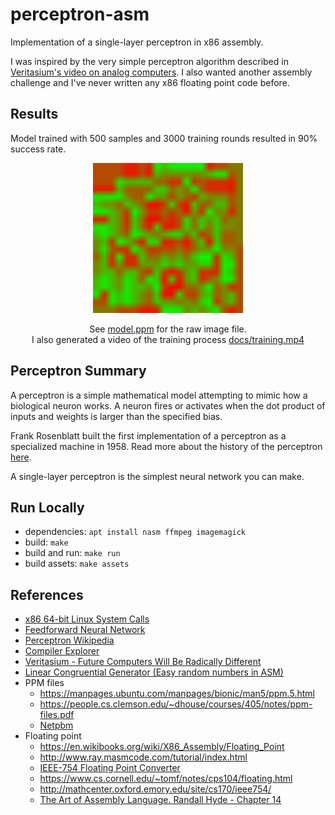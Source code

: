 # perceptron-asm

Implementation of a single-layer perceptron in x86 assembly.

I was inspired by the very simple perceptron algorithm described in [Veritasium's video on analog computers](https://youtu.be/GVsUOuSjvcg?t=221).
I also wanted another assembly challenge and I've never written any x86 floating point code before.

## Results

Model trained with 500 samples and 3000 training rounds resulted in 90% success rate.

<div align="center">
  <img style="width:240px; height:240px" src="docs/model.png"/>
  <p>
    See <a href="model.ppm">model.ppm</a> for the raw image file.
    <br>I also generated a video of the training process <a href="docs/training.mp4">docs/training.mp4</a>
  </p>
</div>

## Perceptron Summary

A perceptron is a simple mathematical model attempting to mimic how a biological neuron works.
A neuron fires or activates when the dot product of inputs and weights is larger than the specified bias.

Frank Rosenblatt built the first implementation of a perceptron as a specialized machine in 1958.
Read more about the history of the perceptron [here](https://en.wikipedia.org/wiki/Perceptron#History).

A single-layer perceptron is the simplest neural network you can make.

## Run Locally

- dependencies: `apt install nasm ffmpeg imagemagick`
- build: `make`
- build and run: `make run`
- build assets: `make assets`

## References

- [x86 64-bit Linux System Calls](https://blog.rchapman.org/posts/Linux_System_Call_Table_for_x86_64/)
- [Feedforward Neural Network](https://en.wikipedia.org/wiki/Feedforward_neural_network)
- [Perceptron Wikipedia](https://en.wikipedia.org/wiki/Perceptron)
- [Compiler Explorer](https://godbolt.org/)
- [Veritasium - Future Computers Will Be Radically Different](https://www.youtube.com/watch?v=GVsUOuSjvcg)
- [Linear Congruential Generator (Easy random numbers in ASM)](https://en.wikipedia.org/wiki/Linear_congruential_generator)
- PPM files
  - https://manpages.ubuntu.com/manpages/bionic/man5/ppm.5.html
  - https://people.cs.clemson.edu/~dhouse/courses/405/notes/ppm-files.pdf
  - [Netpbm](https://en.wikipedia.org/wiki/Netpbm#File_formats=)
- Floating point
  - https://en.wikibooks.org/wiki/X86_Assembly/Floating_Point
  - http://www.ray.masmcode.com/tutorial/index.html
  - [IEEE-754 Floating Point Converter](https://www.h-schmidt.net/FloatConverter/IEEE754.html)
  - https://www.cs.cornell.edu/~tomf/notes/cps104/floating.html
  - http://mathcenter.oxford.emory.edu/site/cs170/ieee754/
  - [The Art of Assembly Language. Randall Hyde - Chapter 14](https://www.amazon.com/Art-Assembly-Language-2nd/dp/1593272073)
